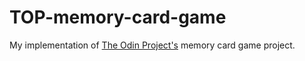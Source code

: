 # TOP-memory-card-game
My implementation of [The Odin Project's](https://www.theodinproject.com/) memory card game project.
